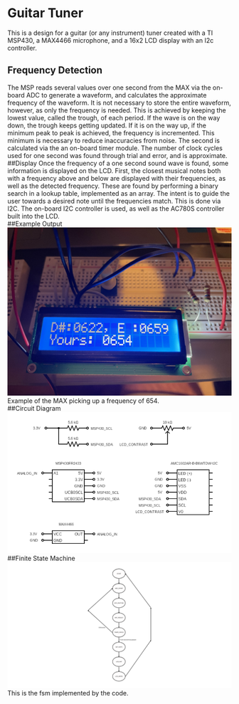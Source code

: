 # Guitar Tuner
This is a design for a guitar (or any instrument) tuner created with a TI 
MSP430, a MAX4466 microphone, and a 16x2 LCD display with an I2c controller.  
## Frequency Detection
The MSP reads several values over one second from the MAX via the on-board ADC 
to generate a waveform, and calculates the approximate frequency of the 
waveform. It is not necessary to store the entire waveform, however, as only 
the frequency is needed. This is achieved by keeping the lowest value, called 
the trough, of each period. If the wave is on the way down, the trough keeps 
getting updated. If it is on the way up, if the minimum peak to peak is 
achieved, the frequency is incremented. This minimum is necessary to reduce 
inaccuracies from noise. The second is calculated via the an on-board timer 
module. The number of clock cycles used for one second was found through trial 
and error, and is approximate.  
##Display
Once the frequency of a one second sound wave is found, some information is 
displayed on the LCD. First, the closest musical notes both with a frequency 
above and below are displayed with their frequencies, as well as the detected 
frequency. These are found by performing a binary search in a lookup table, 
implemented as an array. The intent is to guide the user towards a desired 
note until the frequencies match. This is done via I2C. The on-board I2C 
controller is used, as well as the AC780S controller built into the LCD.  
##Example Output
![Picture of the LCD Display in action](example.jpg)
Example of the MAX picking up a frequency of 654.  
##Circuit Diagram
![Circuit Diagram of Guitar Tuner](circuit_diagram.png)
##Finite State Machine
![Finite State Machine of Guitar Tuner](fsm.png)
This is the fsm implemented by the code.